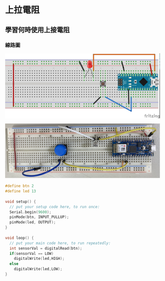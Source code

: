# 上拉電阻
## 學習何時使用上接電阻
### 線路圖
![上接電阻線路圖](上拉電阻_bb.jpg)

![成品](IMG_0372.jpg)

```C++
#define btn 2
#define led 13

void setup() {
  // put your setup code here, to run once:
  Serial.begin(9600);
  pinMode(btn, INPUT_PULLUP);
  pinMode(led, OUTPUT);
}

void loop() {
  // put your main code here, to run repeatedly:
  int sensorVal = digitalRead(btn);
  if(sensorVal == LOW)
    digitalWrite(led,HIGH);
  else
    digitalWrite(led,LOW);
}
```

